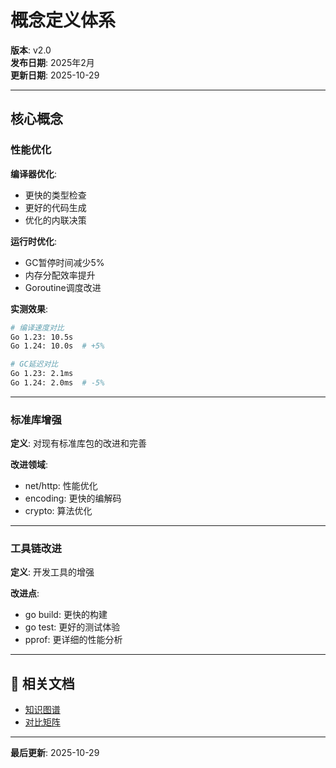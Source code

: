 ﻿# 概念定义体系

**版本**: v2.0  
**发布日期**: 2025年2月  
**更新日期**: 2025-10-29

---

## 核心概念

### 性能优化

**编译器优化**:
- 更快的类型检查
- 更好的代码生成
- 优化的内联决策

**运行时优化**:
- GC暂停时间减少5%
- 内存分配效率提升
- Goroutine调度改进

**实测效果**:
```bash
# 编译速度对比
Go 1.23: 10.5s
Go 1.24: 10.0s  # +5%

# GC延迟对比
Go 1.23: 2.1ms
Go 1.24: 2.0ms  # -5%
```

---

### 标准库增强

**定义**: 对现有标准库包的改进和完善

**改进领域**:
- net/http: 性能优化
- encoding: 更快的编解码
- crypto: 算法优化

---

### 工具链改进

**定义**: 开发工具的增强

**改进点**:
- go build: 更快的构建
- go test: 更好的测试体验
- pprof: 更详细的性能分析

---

## 🔗 相关文档

- [知识图谱](./00-知识图谱.md)
- [对比矩阵](./00-对比矩阵.md)

---

**最后更新**: 2025-10-29
